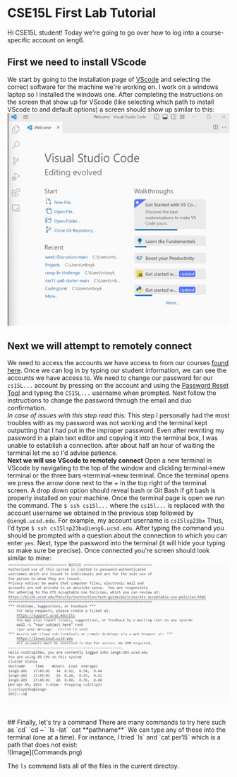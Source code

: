 # CSE15L First Lab Tutorial

Hi CSE15L student! Today we're going to go over how to log into a course-specific account on ieng6.
<br />
## First we need to install VScode
We start by going to the installation page of [VScode](https://code.visualstudio.com/download)
and selecting the correct software for the machine we're working on. I work on a windows laptop so I installed the windows one.
After completing the instructions on the screen that show up for VScode 
(like selecting which path to install VScode to and default options) a screen should show up similar to
this:
![Image](VScode.png)
<br />
## Next we will attempt to remotely connect
We need to access the accounts we have access to from our courses [found here](https://sdacs.ucsd.edu/~icc/index.php).
Once we can log in by typing our student information, we can see the accounts we have access to.
We need to change our password for our `cs15L...` account by pressing on the account and using the 
[Password Reset Tool](https://sdacs.ucsd.edu/~icc/password.php) and typing the `CS15L...` username 
when prompted. Next follow the instructions to change the password through the email and duo confirmation.
<br />
*In case of issues with this step read this:*
This step I personally had the most troubles with as my password was not working and the terminal 
kept outputting that I had put in the improper password. Even after rewriting my password in a plain text 
editor and copying it into the terminal box, I was unable to establish a connection. after about half an 
hour of waiting the terminal let me so I'd advise patience.
<br />
**Next we will use VScode to remotely connect**
Open a new terminal in VScode by navigating to the top of the window and clickling terminal->new terminal 
or the three bars->terminal->new terminal. Once the terminal opens we press the arrow done next to the + 
in the top right of the terminal screen. A drop down option should reveal bash or Git Bash if git bash 
is properly installed on your machine. Once the terminal page is open we run the command.
The `$ ssh cs15l...` where the `cs15l...` is replaced with the account username we obtained in 
the previous step followed by `@ieng6.ucsd.edu`. For example, my account username is `cs15lsp23bx`
Thus, I'd type `$ ssh cs15lsp23bx@ieng6.ucsd.edu`. After typing the command you should be prompted
with a question about the connection to which you can enter `yes`. Next, type the password
into the terminal (it will hide your typing so make sure be precise). Once connected you're
screen should look similar to mine:
![Image](SSH.png)

<br />
## Finally, let's try a command
There are many commands to try here such as `cd` `cd ~` `ls -lat` `cat **pathname**` 
We can type any of these into the terminal (one at a time). For instance, I tried
`ls` and `cat per15` which is a path that does not exist: 
<br />
![Image](Commands.png)

The `ls` command lists all of the files in the current directoy.
